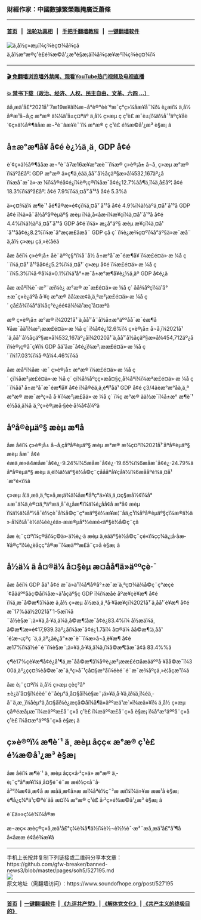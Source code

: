 ### 財經作家：中國數據繁榮難掩廣泛蕭條
------------------------

#### [首页](https://github.com/gfw-breaker/banned-news3/blob/master/README.md) &nbsp;&nbsp;|&nbsp;&nbsp; [法轮功真相](https://github.com/begood0513/basic/blob/master/README.md)  &nbsp;&nbsp;|&nbsp;&nbsp; [手把手翻墙教程](https://github.com/gfw-breaker/guides/wiki)  &nbsp;&nbsp;|&nbsp;&nbsp; [一键翻墙软件](https://github.com/gfw-breaker/nogfw/blob/master/README.md)  



<div><img alt="ä¸­å½ç»æµï¼ç¾èç¤¾å¾çã" src="https://img.soundofhope.org/2021-07/1000-1626728110641.jpg"/>
<br/><figcaption class="caption">
 ä¸­å½æ°æ®ç¹è£é¾æ©å¹¿æ³è§æ¡ãï¼å¾çæ¥æºï¼ç¾èç¤¾ï¼
</figcaption></div><hr/>

#### [ 🎬  免翻墙浏览墙外禁闻、观看YouTube热门视频及电视直播](https://github.com/gfw-breaker/HelloWorld)

#### [ 💥  禁书下载（政治、经济、人权、民主自由、文革、六四 ...）](https://github.com/gfw-breaker/books/blob/master/README.md)

<div><div class="Content__Wrapper sc-1bvya0-0 grZQxZ">
 <p class="meta-top">
  <span class="meta">
   ãå¸æä¹å£°2021å¹´7æ19æ¥ãï¼æ¬å°è®°èè´ºæ¯ç°ç»¼åæ¥å¯¼ï¼
  </span>
  è¿æï¼
  <ok href="/term/1120">
   ä¸­å½
  </ok>
  å®æ¹å¬å¸ç
  <ok href="/term/4065">
   æ°æ®
  </ok>
  ä¼¼ä¹å±ç¤ºäº
  <ok href="/term/1120">
   ä¸­å½
  </ok>
  <ok href="/term/5444">
   ç»æµ
  </ok>
  ç
  <ok href="/term/9158">
   ç¹è£
  </ok>
  æ¯è±¡ï¼ä½å¯¹äºç¥åè´¢ç»ä½å®¶âå­æ æ¬²è¨âæ¥è¯´ï¼
  <ok href="/term/4065">
   æ°æ®
  </ok>
  ç
  <ok href="/term/9158">
   ç¹è£
  </ok>
  é¾æ©å¹¿æ³
  <ok href="/term/91760">
   è§æ¡
  </ok>
  ã
 </p>
 <h2>
  <strong>
   å±æ°æ¶å¥
   <ok href="/term/217069">
    å¢é
   </ok>
   è¿½ä¸ä¸
   <ok href="/term/1928">
    GDP
   </ok>
   <ok href="/term/217069">
    å¢é
   </ok>
  </strong>
 </h2>
 <p>
  è´¢ç»ä½å®¶âå­æ æ¬²è¨â7æ16æ¥æ°æè¯´ï¼æ®
  <ok href="/term/31769">
   ç»è®¡å±
  </ok>
  å¬å¸
  <ok href="/term/5444">
   ç»æµ
  </ok>
  <ok href="/term/4065">
   æ°æ®
  </ok>
  ï¼äºå­£åº¦
  <ok href="/term/1928">
   GDP
  </ok>
  <ok href="/term/4065">
   æ°æ®
  </ok>
  ä»ç¶ä¸éãä¸åå¹´å½åçäº§æ»å¼532,167äº¿åï¼æå¯æ¯ä»·æ ¼ï¼å®éå¢é¿ï¼è®¡ç®ï¼åæ¯å¢é¿12.7%ãå¶ä¸­ï¼ä¸å­£åº¦
  <ok href="/term/217069">
   å¢é
  </ok>
  18.3%ï¼äºå­£åº¦
  <ok href="/term/217069">
   å¢é
  </ok>
  7.9%ï¼ä¸¤å¹´å¹³å
  <ok href="/term/217069">
   å¢é
  </ok>
  5.3%ã
 </p>
 <div class="AD_Embed__Wrap-sc-1xslmin-0 igMuqX module desktop">
  <div>
  </div>
 </div>
 <p>
  ä»ç¤¾ä¼
  <ok href="/term/65835">
   æ¶è´¹
  </ok>
  åé¶å®æ»é¢çï¼ä¸¤å¹´å¹³å
  <ok href="/term/217069">
   å¢é
  </ok>
  4.9%ï¼ä½äºä¸¤å¹´å¹³å
  <ok href="/term/1928">
   GDP
  </ok>
  <ok href="/term/217069">
   å¢é
  </ok>
  ï¼ä»å¨å½åºå®èµäº§
  <ok href="/term/1496">
   æèµ
  </ok>
  ï¼ä¸å«åæ·ï¼æ¥çï¼ä¸¤å¹´å¹³å
  <ok href="/term/217069">
   å¢é
  </ok>
  4.4%ï¼ä½äºä¸¤å¹´å¹³å
  <ok href="/term/1928">
   GDP
  </ok>
  <ok href="/term/217069">
   å¢é
  </ok>
  ï¼ä»
  <ok href="/term/1644">
   æ¿å°äº§
  </ok>
  <ok href="/term/1496">
   æèµ
  </ok>
  æ¥çï¼ä¸¤å¹´å¹³åå¢é¿8.2%ï¼æ¯å°æçæ­£åæå¨
  <ok href="/term/1928">
   GDP
  </ok>
  çå ç´ ï¼è¿æ¾ç¤ºï¼å°äº§ä»æ¯æå¨
  <ok href="/term/1120">
   ä¸­å½
  </ok>
  <ok href="/term/5444">
   ç»æµ
  </ok>
  çä¸»è¦åéã
 </p>
 <p>
  å­æ åéï¼
  <ok href="/term/31769">
   ç»è®¡å±
  </ok>
  åè¨äººç§°ï¼å¨å½
  <ok href="/term/480698">
   å±æ°å¯æ¯éæ¶å¥
  </ok>
  ï¼æ£é¤ä»·æ ¼å ç´ ï¼ä¸¤å¹´å¹³åå¢é¿5.2%ï¼ä¸¤å¹´
  <ok href="/term/5444">
   ç»æµ
  </ok>
  <ok href="/term/217069">
   å¢é
  </ok>
  ï¼æ£é¤ä»·æ ¼å ç´ ï¼5.3%ï¼å·®å¼ä»0.1%ï¼ä¹å°±æ¯å±æ°æ¶å¥è¿½ä¸äº
  <ok href="/term/1928">
   GDP
  </ok>
  å¢é¿ã
 </p>
 <p>
  å­æ æåºï¼è¯·æ³¨æï¼è¿
  <ok href="/term/4065">
   æ°æ®
  </ok>
  æ¯æ£é¤ä»·æ ¼å ç´ åå¾åºçï¼ä¹å°±æ¯ç»è¿äºå å·¥ç
  <ok href="/term/4065">
   æ°æ®
  </ok>
  ãå¦ææ¢ä¸ä¸ªæ²¡æ£é¤ä»·æ ¼å ç´ çå£å¾ï¼å°ä¼åç°è¿éé¢ä¼¼ä¹æç¹å¤æªã
 </p>
 <p>
  æ®
  <ok href="/term/31769">
   ç»è®¡å±
  </ok>
  <ok href="/term/4065">
   æ°æ®
  </ok>
  ï¼2021å¹´ä¸åå¹´å¨å½å±æ°äººåå¯æ¯éæ¶å¥åæ¯åä¹ï¼æ²¡ææ£é¤ä»·æ ¼å ç´ ï¼å¢é¿12.6%ï¼
  <ok href="/term/31769">
   ç»è®¡å±
  </ok>
  å¬å¸ï¼2021å¹´ä¸åå¹´å½åçäº§æ»å¼532,167äº¿åï¼2020å¹´ä¸åå¹´å½åçäº§æ»å¼454,712äº¿åï¼è®¡ç®å¯ç¥ï¼
  <ok href="/term/1928">
   GDP
  </ok>
  åä¹åæ¯å¢é¿ï¼æ²¡ææ£é¤ä»·æ ¼å ç´ ï¼17.03%ï¼å·®å¼4.46%ï¼ã
 </p>
 <p>
  å­æ æåºï¼åæ ·æ¯
  <ok href="/term/31769">
   ç»è®¡å±
  </ok>
  <ok href="/term/4065">
   æ°æ®
  </ok>
  ï¼æ£é¤ä»·æ ¼å ç´ çï¼åæ²¡æ£é¤ä»·æ ¼å ç´ çï¼å¾åºçç»æå¤§ç¸å¾åº­ï¼ï¼æªæ£é¤ä»·æ ¼å ç´ ï¼åä¹
  <ok href="/term/480698">
   å±æ°å¯æ¯éæ¶å¥
  </ok>
  <ok href="/term/217069">
   å¢é
  </ok>
  ï¼å®éä¸ä¸è¶³åä¹
  <ok href="/term/1928">
   GDP
  </ok>
  <ok href="/term/217069">
   å¢é
  </ok>
  ç3/4ãèæ°æ°åä¸ä¸ª
  <ok href="/term/4065">
   æ°æ®
  </ok>
  ææ¯æªç»å å·¥ï¼æ²¡æ£åä»·æ ¼å ç´ ï¼ç
  <ok href="/term/4065">
   æ°æ®
  </ok>
  ãä½æ¯ï¼å±æ°
  <ok href="/term/65835">
   æ¶è´¹
  </ok>
  è½åä¸ä¼å ä¸ºç»è®¡æå·§èè·å¾å¢å¼ºã
 </p>
 <h2>
  <strong>
   åºå®èµäº§
   <ok href="/term/1496">
    æèµ
   </ok>
   æ¶å
  </strong>
 </h2>
 <p>
  å­æ åéï¼
  <ok href="/term/31769">
   ç»è®¡å±
  </ok>
  å¬å¸çåºå®èµäº§
  <ok href="/term/1496">
   æèµ
  </ok>
  <ok href="/term/4065">
   æ°æ®
  </ok>
  æ¾ç¤ºï¼2021å¹´åºå®èµäº§
  <ok href="/term/1496">
   æèµ
  </ok>
  åæ¯
  <ok href="/term/217069">
   å¢é
  </ok>
  éæä¸æ»ã4æåæ¯å¢é¿-9.24%ï¼5æåæ¯å¢é¿-19.65%ï¼6æåæ¯å¢é¿-24.79%ãåºå®èµäº§
  <ok href="/term/1496">
   æèµ
  </ok>
  ä¸éï¼ä½äº§è½å©ç¨çåååºå¥çå¥½ï¼6æååºé¾ä¸¤å¹´æ°é«ï¼ã
 </p>
 <p>
  <ok href="/term/5444">
   ç»æµ
  </ok>
  å­¦ä¸æä¸ä¸ªç»å¸æ¡ä¾ä¼åæ¶åºç°ä»¥ä¸ä¸¤ç§æå½¢ï¼å°±æ¯ä¼ä¸è®¤ä¸ºäºæä¸å¯é¿åæ¶ï¼ä¼é¿åå¢å æ°å¢
  <ok href="/term/1496">
   æèµ
  </ok>
  ï¼ä½ä¼å°½å¯è½çè¯å¾å©ç¨ç°æäº§è½æ¥æ¦¨åä¸ç¹ï¼åºå®èµäº§çï¼æ®ä½ä»·å¼ï¼å¯è½ä¼éè¿éä»·ææ®µå°½éæé«äº§è½å©ç¨çã
 </p>
 <p>
  å­æ è¡¨ç¤ºï¼ç®åï¼ç©ä»·ä½è¿·ã
  <ok href="/term/1496">
   æèµ
  </ok>
  ä¸éãäº§è½å©ç¨çé«ï¼çç¾ä¿¡å·åæ­¥å®ç°ï¼è¿èåçç°å®æ¯ï¼æäººæ­£å¨ç»å
  <ok href="/term/91760">
   è§æ¡
  </ok>
  ã
 </p>
 <h2>
  <strong>
   <ok href="/term/1165">
    å½ä¼
   </ok>
   ã
   <ok href="/term/125945">
    å¤®ä¼
   </ok>
   å¤§èµ æ¤åå¶ä»äººçè·¯
  </strong>
 </h2>
 <p>
  å­æ åéï¼
  <ok href="/term/1928">
   GDP
  </ok>
  åä¹
  <ok href="/term/217069">
   å¢é
  </ok>
  æ¯ä»ä¹ï¼å¶å®å°±æ¯æ´ä¸ªç¤¾ä¼å©ç¨ç°æçè´¢åãäººåãç©åï¼åæ¬ä¹åçäº§ç
  <ok href="/term/1928">
   GDP
  </ok>
  ï¼ï¼æåé åºæ¥çè¥æ¶
  <ok href="/term/217069">
   å¢é
  </ok>
  ï¼ä¸æ¯å©æ¶¦ï¼ãæ
  <ok href="/term/1120">
   ä¸­å½
  </ok>
  <ok href="/term/5444">
   ç»æµ
  </ok>
  å½æä¸ä¸ªå·¥åæ¥çï¼2021å¹´ä¸åå¹´è¥æ¶
  <ok href="/term/217069">
   å¢é
  </ok>
  æ¯17%ãä½2021å¹´1-5æï¼å¨å½è§æ¨¡ä»¥ä¸å·¥ä¸ä¼ä¸å©æ¶¦åæ¯å¢é¿83.4%ï¼
  <ok href="/term/58918">
   å½æä¼ä¸
  </ok>
  å©æ¶¦æ»é¢17,939.3äº¿åï¼åæ¯å¢é¿1.7åï¼
  <ok href="/term/125945">
   å¤®ä¼
  </ok>
  åå©æ¶¦ä¸åå¹´é¦æ¬¡çªç ´ä¸ä¸äº¿ãè¿å°±æ¯è¯´ï¼æ»å¬å¸è¥æ¶
  <ok href="/term/217069">
   å¢é
  </ok>
  æ17%ï¼ä½é¨é¨ï¼è§æ¨¡ä»¥ä¸å·¥ä¸ä¼ä¸ï¼å©æ¶¦åæ¯å¢å 83.4%%ã
 </p>
 <div class="AD_Embed__Wrap-sc-1xslmin-0 igMuqX module desktop">
  <div>
  </div>
 </div>
 <p>
  ç¶è17%çè¥æ¶å¢é¿å¹¶ä¸æ¯åå©æ¶¦ï¼å®è¿æ²¡ææ£é¤åæãäººå·¥åå©æ¯ï¼300ä¸äº¿çç¤¾èå©æ¯æ¯ä¸ªç»å¯¹çå¤§æ°å­ï¼éèé¨é¨æ¯æ¾åºçä¸»è¦åçæ¹ï¼ã
 </p>
 <p>
  å­æ è¡¨ç¤ºï¼
  <ok href="/term/1120">
   ä¸­å½
  </ok>
  <ok href="/term/5444">
   ç»æµ
  </ok>
  çèç³å°±è¿ä¹å¤§ï¼éèé¨é¨åèµ°ä¸å¤§åï¼è§æ¨¡ä»¥ä¸å·¥ä¸ä¼ä¸ï¼éä¸­å¨ä¸æ¸¸ï¼åèµ°ä¸å¤§åï¼è¿æçå©åï¼å¶ä»äººæä¹æ´»ï¼æä»¥ï¼
  <ok href="/term/1120">
   ä¸­å½
  </ok>
  <ok href="/term/5444">
   ç»æµ
  </ok>
  çå®éæåµæ¯ï¼æäººæ­£å¨ç»å
  <ok href="/term/9158">
   ç¹è£
  </ok>
  ï¼æäººæ­£å¨ç»å
  <ok href="/term/91760">
   è§æ¡
  </ok>
  ï¼å°æ°äººå¨ç»å
  <ok href="/term/9158">
   ç¹è£
  </ok>
  ï¼å¤æ°äººå¨ç»å
  <ok href="/term/91760">
   è§æ¡
  </ok>
  ã
 </p>
 <h2>
  <strong>
   ç»è®ºï¼
   <ok href="/term/65835">
    æ¶è´¹
   </ok>
   ä¸
   <ok href="/term/1496">
    æèµ
   </ok>
   åçç«
   <ok href="/term/4065">
    æ°æ®
   </ok>
   <ok href="/term/9158">
    ç¹è£
   </ok>
   é¾æ©å¹¿æ³
   <ok href="/term/91760">
    è§æ¡
   </ok>
  </strong>
 </h2>
 <p>
  å­æ åéï¼
  <ok href="/term/65835">
   æ¶è´¹
  </ok>
  ä¸
  <ok href="/term/1496">
   æèµ
  </ok>
  åçç«å·²ç»ä»
  <ok href="/term/4065">
   æ°æ®
  </ok>
  ä¸­è¡¨ç°åºæ¥ï¼ä¸å¤§é¨é¨æ æé½ç«å¨å·å³°ï¼æ¢ä¸æ¢å æ æåä¸æ¢å»æ æï¼åªè½ç¨³æ æï¼ï¼ä»¥æ ææ¹å
  <ok href="/term/91760">
   è§æ¡
  </ok>
  è¶å¿ç¼ºä¹ç©ºé´ãå æ­¤ï¼
  <ok href="/term/4065">
   æ°æ®
  </ok>
  <ok href="/term/9158">
   ç¹è£
  </ok>
  å·²ç»é¾æ©å¹¿æ³
  <ok href="/term/91760">
   è§æ¡
  </ok>
  ã
 </p>
 <p class="meta-btm">
  è´£ä»»ç¼è¾ï¼å®æ
 </p>
 <p class="meta-btm">
  æ¬æç« æèç®ç»å¸æä¹å£°ç¼è¾å¶ä½ï¼è½¬è½½è¯·æ³¨æå¸æä¹å£°å¹¶åå«åææ é¢åé¾æ¥ã
 </p>
</div>
</div>
<hr/>
手机上长按并复制下列链接或二维码分享本文章：<br/>
https://github.com/gfw-breaker/banned-news3/blob/master/pages/soh5/527195.md <br/>
<a href='https://github.com/gfw-breaker/banned-news3/blob/master/pages/soh5/527195.md'><img src='https://github.com/gfw-breaker/banned-news3/blob/master/pages/soh5/527195.md.png'/></a> <br/>
原文地址（需翻墙访问）：https://www.soundofhope.org/post/527195


------------------------
#### [首页](https://github.com/gfw-breaker/banned-news3/blob/master/README.md) &nbsp;|&nbsp; [一键翻墙软件](https://github.com/gfw-breaker/nogfw/blob/master/README.md) &nbsp;| [《九评共产党》](https://github.com/gfw-breaker/9ping.md/blob/master/README.md#九评之一评共产党是什么) | [《解体党文化》](https://github.com/gfw-breaker/jtdwh.md/blob/master/README.md) | [《共产主义的终极目的》](https://github.com/gfw-breaker/gczydzjmd.md/blob/master/README.md)


<img src='http://gfw-breaker.win/banned-news3/pages/soh5/527195.md' width='0px' height='0px'/>